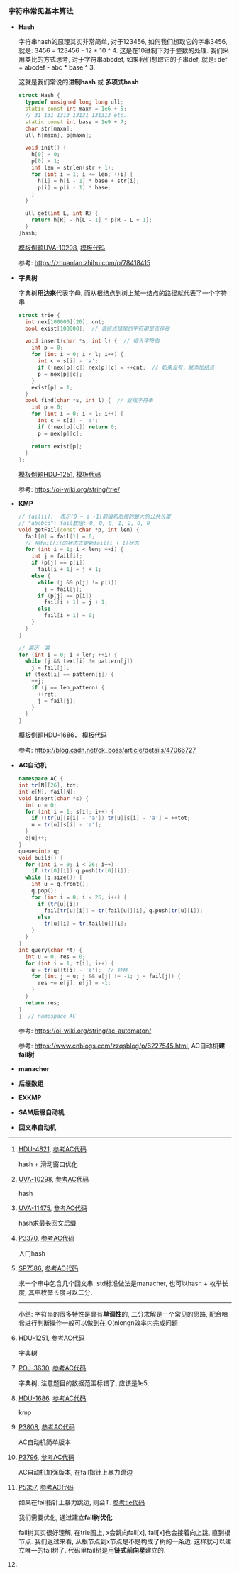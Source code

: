 ### 字符串常见基本算法

- **Hash**

  字符串hash的原理其实非常简单, 对于123456, 如何我们想取它的字串3456, 就是: 3456 = 123456 - 12 * 10 ^ 4. 这是在10进制下对于整数的处理. 我们采用类比的方式思考, 对于字符串abcdef, 如果我们想取它的子串def, 就是: def = abcdef - abc * base ^ 3.

  这就是我们常说的**进制hash** 或 **多项式hash**

  ```c++
  struct Hash {
    typedef unsigned long long ull;
    static const int maxn = 1e6 + 5;
    // 31 131 1313 13131 131313 etc..
    static const int base = 1e9 + 7;
    char str[maxn];
    ull h[maxn], p[maxn];
  
    void init() {
      h[0] = 0;
      p[0] = 1;
      int len = strlen(str + 1);
      for (int i = 1; i <= len; ++i) {
        h[i] = h[i - 1] * base + str[i];
        p[i] = p[i - 1] * base;
      }
    }
  
    ull get(int L, int R) {
      return h[R] - h[L - 1] * p[R - L + 1];
    }
  }hash;
  ```

  [模板例题UVA-10298](https://vjudge.net/problem/UVA-10298), [模板代码](./UVA-10298.cc). 

  参考: https://zhuanlan.zhihu.com/p/78418415

- **字典树**

  字典树**用边来**代表字母, 而从根结点到树上某一结点的路径就代表了一个字符串.

  ```c++
  struct trie {
    int nex[100000][26], cnt;
    bool exist[100000];  // 该结点结尾的字符串是否存在
  
    void insert(char *s, int l) {  // 插入字符串
      int p = 0;
      for (int i = 0; i < l; i++) {
        int c = s[i] - 'a';
        if (!nex[p][c]) nex[p][c] = ++cnt;  // 如果没有，就添加结点
        p = nex[p][c];
      }
      exist[p] = 1;
    }
    bool find(char *s, int l) {  // 查找字符串
      int p = 0;
      for (int i = 0; i < l; i++) {
        int c = s[i] - 'a';
        if (!nex[p][c]) return 0;
        p = nex[p][c];
      }
      return exist[p];
    }
  };
  ```

  [模板例题HDU-1251](https://vjudge.net/problem/HDU-1251), [模板代码](./HDU-1251.cc)

  参考: https://oi-wiki.org/string/trie/

- **KMP**

  ```c++
  // fail[i]:  表示(0 ~ i -1)前缀和后缀的最大的公共长度
  // "ababcd": fail数组: 0, 0, 0, 1, 2, 0, 0
  void getFail(const char *p, int len) {
    fail[0] = fail[1] = 0;
    // 用fail[i]的状态去更新fail[i + 1]状态
    for (int i = 1; i < len; ++i) {
      int j = fail[i];
      if (p[j] == p[i]) 
        fail[i + 1] = j + 1;
      else {
        while (j && p[j] != p[i])
          j = fail[j];
        if (p[j] == p[i])
          fail[i + 1] = j + 1;
        else 
          fail[i + 1] = 0;
      }
    }	
  }
  
  // 遍历一遍
  for (int i = 0; i < len; ++i) {
    while (j && text[i] != pattern[j]) 
      j = fail[j];
    if (text[i] == pattern[j]) {
      ++j;
      if (j == len_pattern) {
        ++ret;
        j = fail[j];
      }
    }   
  }
  
  ```

  [模板例题HDU-1686](https://vjudge.net/problem/HDU-1686)， [模板代码](./HDU-1686.cc)

  参考: https://blog.csdn.net/ck_boss/article/details/47066727

- **AC自动机**

  ```c++
  namespace AC {
  int tr[N][26], tot;
  int e[N], fail[N];
  void insert(char *s) {
    int u = 0;
    for (int i = 1; s[i]; i++) {
      if (!tr[u][s[i] - 'a']) tr[u][s[i] - 'a'] = ++tot;
      u = tr[u][s[i] - 'a'];
    }
    e[u]++;
  }
  queue<int> q;
  void build() {
    for (int i = 0; i < 26; i++)
      if (tr[0][i]) q.push(tr[0][i]);
    while (q.size()) {
      int u = q.front();
      q.pop();
      for (int i = 0; i < 26; i++) {
        if (tr[u][i])
          fail[tr[u][i]] = tr[fail[u]][i], q.push(tr[u][i]);
        else
          tr[u][i] = tr[fail[u]][i];
      }
    }
  }
  int query(char *t) {
    int u = 0, res = 0;
    for (int i = 1; t[i]; i++) {
      u = tr[u][t[i] - 'a'];  // 转移
      for (int j = u; j && e[j] != -1; j = fail[j]) {
        res += e[j], e[j] = -1;
      }
    }
    return res;
  }
  }  // namespace AC
  ```

  参考: https://oi-wiki.org/string/ac-automaton/

  参考: https://www.cnblogs.com/zzqsblog/p/6227545.html, AC自动机**建fail树**

- **manacher**

- **后缀数组**

- **EXKMP**

- **SAM后缀自动机**

- **回文串自动机**

---

1. [HDU-4821](https://vjudge.net/problem/HDU-4821), [参考AC代码](./HDU-4821-hash.cc)

   hash + 滑动窗口优化

2. [UVA-10298](https://vjudge.net/problem/UVA-10298), [参考AC代码](./UVA-10298.cc)

   hash

3. [UVA-11475](https://vjudge.net/problem/UVA-11475), [参考AC代码](./UVA-11475.cc)

   hash求最长回文后缀

4. [P3370](https://www.luogu.com.cn/problem/P3370), [参考AC代码](./P3370-hash.cc)

   入门hash

5. [SP7586](https://www.luogu.com.cn/problem/SP7586), [参考AC代码](./SP7586.cc)

   求一个串中包含几个回文串. std标准做法是manacher, 也可以hash + 枚举长度, 其中枚举长度可以二分.

   ---

   小结: 字符串的很多特性是具有**单调性**的, 二分求解是一个常见的思路, 配合哈希进行判断操作一般可以做到在 O(nlongn效率内完成问题

6. [HDU-1251](https://vjudge.net/problem/HDU-1251), [参考AC代码](./HDU-1251.cc)

   字典树

7. [POJ-3630](https://vjudge.net/problem/POJ-3630), [参考AC代码](./POJ-3630.cc)

   字典树, 注意题目的数据范围标错了, 应该是1e5,

8. [HDU-1686](https://vjudge.net/problem/HDU-1686), [参考AC代码](./HDU-1686.cc)

   kmp

9. [P3808](https://www.luogu.com.cn/problem/P3808), [参考AC代码](./P3808.cc)

   AC自动机简单版本

10. [P3796](https://www.luogu.com.cn/problem/P3796), [参考AC代码](./P3796.cc)

    AC自动机加强版本, 在fail指针上暴力跳边

11. [P5357](https://www.luogu.com.cn/problem/P5357), [参考AC代码](./P5357.cc)

    如果在fail指针上暴力跳边, 则会T. [参考tle代码](./P5357-tle.cc)

    我们需要优化, 通过建立**fail树优化**

    fail树其实很好理解, 在trie图上, x会跳向fail[x], fail[x]也会接着向上跳, 直到根节点. 我们返过来看, 从根节点到x节点是不是构成了树的一条边. 这样就可以建立唯一的fail树了. 代码里fail树是用**链式前向星**建立的.

12. 
